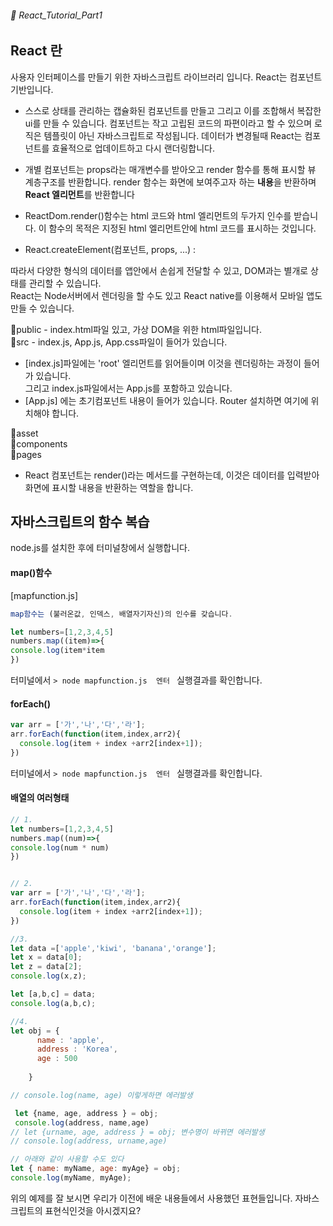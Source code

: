 ###### 🌵 React_Tutorial_Part1

## React 란 
사용자 인터페이스를 만들기 위한 자바스크립트 라이브러리 입니다. React는 컴포넌트 기반입니다.   

- 스스로 상태를 관리하는 캡슐화된 컴포넌트를 만들고 그리고 이를 조합해서 복잡한 ui를 만들 수 있습니다. 컴포넌트는 작고 고립된 코드의 파편이라고 할 수 있으며 로직은 템플릿이 아닌 자바스크립트로 작성됩니다. 데이터가 변경될때 React는 컴포넌트를 효율적으로 업데이트하고 다시 랜더링합니다.  

- 개별 컴포넌트는 props라는 매개변수를 받아오고 render 함수를 통해 표시할 뷰 계층구조를 반환합니다.
render 함수는 화면에 보여주고자 하는 <b>내용</b>을 반환하며 <b>React 엘리먼트</b>를 반환합니다

- ReactDom.render()함수는 html 코드와 html 엘리먼트의 두가지 인수를 받습니다. 이 함수의 목적은 지정된 html 엘리먼트안에 html 코드를 표시하는 것입니다.   
- React.createElement(컴포넌트, props, ...) : 


따라서 다양한 형식의 데이터를 앱안에서 손쉽게 전달할 수 있고, DOM과는 별개로 상태를 관리할 수 있습니다.  
React는 Node서버에서 렌더링을 할 수도 있고 React native를 이용해서 모바일 앱도 만들 수 있습니다.   


📁public - index.html파일 있고, 가상 DOM을 위한 html파일입니다.   
📁src - index.js, App.js, App.css파일이 들어가 있습니다.   
  - [index.js]파일에는 'root' 엘리먼트를 읽어들이며 이것을 렌더링하는 과정이 들어가 있습니다.   
      그리고 index.js파일에서는     App.js를 포함하고 있습니다.  
  - [App.js] 에는 초기컴포넌트 내용이 들어가 있습니다. Router 설치하면 여기에 위치해야 합니다.    


📁asset  
📁components   
📁pages   


- React 컴포넌트는 render()라는 메서드를 구현하는데, 이것은 데이터를 입력받아 화면에 표시할 내용을 반환하는 역할을 합니다.


##  자바스크립트의 함수 복습 
node.js를 설치한 후에 터미널창에서 실행합니다.    
 
#### map()함수
[mapfunction.js]

```js
map함수는 (불러온값, 인덱스, 배열자기자신)의 인수를 갖습니다. 

let numbers=[1,2,3,4,5]
numbers.map((item)=>{
console.log(item*item
})
```   
터미널에서 ```> node mapfunction.js  엔터 ``` 실행결과를 확인합니다. 


#### forEach()
``` js
var arr = ['가','나','다','라'];
arr.forEach(function(item,index,arr2){ 
  console.log(item + index +arr2[index+1]); 
})

```  
터미널에서 ```> node mapfunction.js  엔터 ``` 실행결과를 확인합니다. 

#### 배열의 여러형태 
``` js
// 1.
let numbers=[1,2,3,4,5]
numbers.map((num)=>{
console.log(num * num)
})


// 2.
var arr = ['가','나','다','라'];
arr.forEach(function(item,index,arr2){ 
  console.log(item + index +arr2[index+1]); 
})

//3.
let data =['apple','kiwi', 'banana','orange'];
let x = data[0];
let z = data[2];
console.log(x,z);

let [a,b,c] = data;
console.log(a,b,c);

//4.
let obj = {
      name : 'apple',
      address : 'Korea',
      age : 500
      
    }

// console.log(name, age) 이렇게하면 에러발생

 let {name, age, address } = obj;
 console.log(address, name,age)
// let {urname, age, address } = obj; 변수명이 바뀌면 에러발생
// console.log(address, urname,age)

// 아래와 같이 사용할 수도 있다
let { name: myName, age: myAge} = obj;
console.log(myName, myAge);

```

위의 예제를 잘 보시면 우리가 이전에 배운 내용들에서 사용했던 표현들입니다. 자바스크립트의 표현식인것을 아시겠지요?

 
